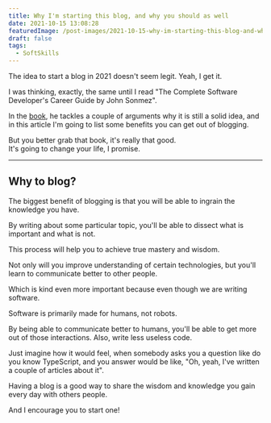 ```yaml
---
title: Why I'm starting this blog, and why you should as well
date: 2021-10-15 13:08:28
featuredImage: /post-images/2021-10-15-why-im-starting-this-blog-and-why-you-should-as-well.webp
draft: false
tags:
  - SoftSkills
---
```


The idea to start a blog in 2021 doesn't seem legit. Yeah, I get it.

I was thinking, exactly, the same until I read "The Complete Software Developer's Career Guide by John Sonmez".

In the [book](https://www.amazon.com/Complete-Software-Developers-Career-Guide-ebook/dp/B073X6GNJ1), he tackles a couple of arguments why it is still a solid idea, and in this article I'm going to list some benefits you can get out of blogging.

But you better grab that book, it's really that good.  
It's going to change your life, I promise.

---

## Why to blog?

The biggest benefit of blogging is that you will be able to ingrain the knowledge you have.

By writing about some particular topic, you'll be able to dissect what is important and what is not.

This process will help you to achieve true mastery and wisdom.

Not only will you improve understanding of certain technologies, but you'll learn to communicate better to other people.

Which is kind even more important because even though we are writing software.

Software is primarily made for humans, not robots.

By being able to communicate better to humans, you'll be able to get more out of those interactions. Also, write less useless code.

Just imagine how it would feel, when somebody asks you a question like do you know TypeScript, and you answer would be like, "Oh, yeah, I've written a couple of articles about it".

Having a blog is a good way to share the wisdom and knowledge you gain every day with others people.

And I encourage you to start one!
